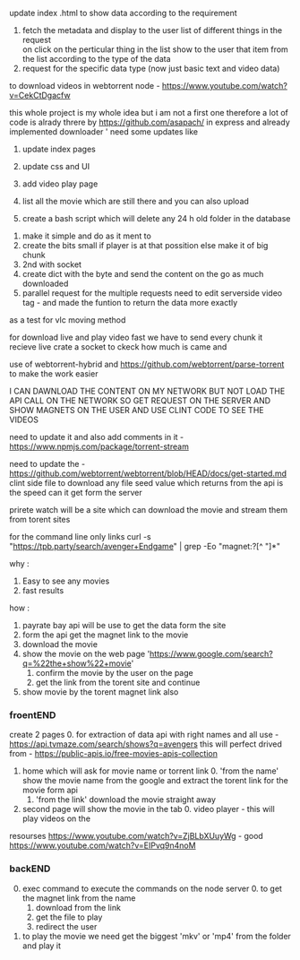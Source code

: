<!-- next updates for finalize the torrent streamer -->
update index .html to show data according to the requirement 
1. fetch the metadata and 
   display to the user list of different things in the request  
   on click on the perticular thing in the list 
   show to the user that item from the list according to the type of the data  
2. request for the specific data type (now just basic text and video data)


<!-- update the torrent streamer into the full api base front end -->
<!-- and try to make it completely client side (browseify the package)  -->

to download videos in webtorrent node - https://www.youtube.com/watch?v=CekCtDgacfw

this whole project is my whole idea
but i am not a first one
therefore a lot of code is alrady threre by
https://github.com/asapach/
in express and already implemented downloader '
need some updates like

1. update index pages
2. update css and UI
3. add video play page
4. list all the movie which are still there and you can also upload

5. create a bash script which will delete any 24 h old folder in the database

<!-- to download and play at the same time -->

1. make it simple and do as it ment to
2. create the bits small if player is at that possition else make it of big chunk
3. 2nd with socket
4. create dict with the byte and send the content on the go as much downloaded
5. parallel request for the multiple requests
   need to edit serverside video tag -
   and made the funtion to return the data more exactly

as a test for vlc moving method

for download live and play video fast we have to send every chunk it recieve live
crate a socket to ckeck how much is came and

use of webtorrent-hybrid and https://github.com/webtorrent/parse-torrent to make the work easier

I CAN DAWNLOAD THE CONTENT ON MY NETWORK BUT NOT LOAD THE API CALL ON THE NETWORK
SO GET REQUEST ON THE SERVER AND SHOW MAGNETS ON THE USER AND USE CLINT CODE TO SEE THE VIDEOS

need to update it and also add comments in it - https://www.npmjs.com/package/torrent-stream

need to update the - https://github.com/webtorrent/webtorrent/blob/HEAD/docs/get-started.md clint side file to download any file
seed value which returns from the api is the speed can it get form the server

prirete watch will be a site
which can download the movie and stream them from torent sites

for the command line only links
curl -s "https://tpb.party/search/avenger+Endgame" | grep -Eo "magnet:\?[^ \"]\*"

why :

1. Easy to see any movies
2. fast results

how :

1. payrate bay api will be use to get the data form the site
2. form the api get the magnet link to the movie
3. download the movie
4. show the movie on the web page 'https://www.google.com/search?q=%22the+show%22+movie'
   1. confirm the movie by the user on the page
   2. get the link from the torent site and continue
5. show movie by the torent magnet link also

### froentEND

create 2 pages
0. for extraction of data api with right names and all use - https://api.tvmaze.com/search/shows?q=avengers this will perfect 
drived from - https://public-apis.io/free-movies-apis-collection
1. home which will ask for movie name or torrent link 0. 'from the name' show the movie name from the google and extract the torent link for the movie form api
   1. 'from the link' download the movie straight away
2. second page will show the movie in the tab 0. video player - this will play videos on the

resourses
https://www.youtube.com/watch?v=ZjBLbXUuyWg - good
https://www.youtube.com/watch?v=EIPvq9n4noM

### backEND

0. exec command to execute the commands on the node server 0. to get the magnet link from the name
   1. download from the link
   2. get the file to play
   3. redirect the user
1. to play the movie we need get the biggest 'mkv' or 'mp4' from the folder and play it


